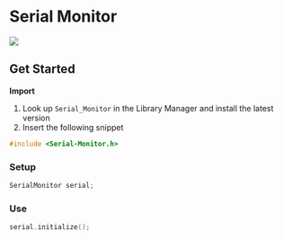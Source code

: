 # Serial Monitor

[![](https://img.shields.io/badge/Available_in_the_Arduino_Library_Manager-2ea44f)](<Link>)

## Get Started

**Import**

1. Look up `Serial_Monitor` in the Library Manager and install the latest version
2. Insert the following snippet
 
```ino
#include <Serial-Monitor.h>
```

### Setup

```ino
SerialMonitor serial;
```

### Use

```ino
serial.initialize();
```
